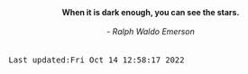 
<div align="center"><b><span>When it is dark enough, you can see the stars.</span></b><br><br><i> - Ralph Waldo Emerson</i></div>
<br><br><kbd>Last updated:Fri Oct 14 12:58:17 2022</kbd>